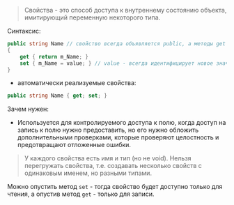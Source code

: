 >Свойства - это способ доступа к внутреннему состоянию объекта, имитирующий переменную некоторого типа.

Синтаксис: 
```c#
public string Name // свойство всегда объявляется public, а методы get и set могут иметь другие модификаторы доступа или отсуствовать 
{
	get { return m_Name; }
	set { m_Name = value; } // value - всегда идентифицирует новое значение
}
```

- автоматически реализуемые свойства:
```c#
public string Name { get; set; }
```

Зачем нужен: 
- Используется для контролируемого доступа к полю, когда доступ на запись к полю нужно предоставить, но его нужно обложить дополнительными проверками, которые проверяют целостность и предотвращают отложенные ошибки.

> У каждого свойства есть имя и тип (но не void). Нельзя перегружать свойства, т.е. создавать несколько свойств с одинаковым именем, но разными типами.

Можно опустить метод `set` - тогда свойство будет доступно только для чтения, а опустив метод `get` - только для записи.

